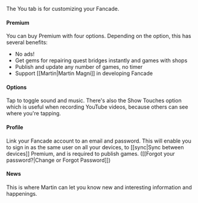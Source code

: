 The You tab is for customizing your Fancade.

#### Premium
You can buy Premium with four options. Depending on the option, this has several benefits:
- No ads!
- Get gems for repairing quest bridges instantly and games with shops
- Publish and update any number of games, no timer
- Support [[Martin|Martin Magni]] in developing Fancade

#### Options
Tap to toggle sound and music. There's also the Show Touches option which is useful when recording YouTube videos, because others can see where you're tapping.

#### Profile
Link your Fancade account to an email and password. This will enable you to sign in as the same user on all your devices, to [[sync|Sync between devices]] Premium, and is required to publish games. ([[Forgot your password?|Change or Forgot Password]])

#### News
This is where Martin can let you know new and interesting information and happenings.
